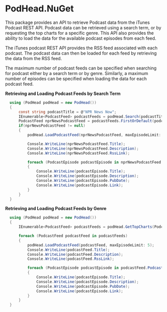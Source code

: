 # PodHead.NuGet

This package provides an API to retrieve Podcast data from the iTunes Podcast REST API. 
Podcast data can be retrieved using a search term, or by requesting the top charts for a specific genre.
This API also provides the ability to load the data for the available podcast episodes from each feed.

The iTunes podcast REST API provides the RSS feed associated with each podcast.
The podcast data can then be loaded for each feed by retrieving the data from the RSS feed.

The maximum number of podcast feeds can be specified when searching for podcast either by a search term or by genre.
Similarly, a maximum number of episodes can be specified when loading the data for each podcast feed.

**Retrieving and Loading Podcast Feeds by Search Term**
```csharp
  using (PodHead podHead = new PodHead())
  {
      const string podcastTitle = @"NPR News Now";
      IEnumerable<PodcastFeed> podcastFeeds = podHead.Search(podcastTitle, maxNumberOfFeeds: 5);
      PodcastFeed nprNewsPodcastFeed = podcastFeeds.FirstOrDefault(podcastFeed => podcastFeed.Title == podcastTitle);
      if(nprNewsPodcastFeed != null)
      {
          podHead.LoadPodcastFeed(nprNewsPodcastFeed, maxEpisodeLimit: 5);

          Console.WriteLine(nprNewsPodcastFeed.Title);
          Console.WriteLine(nprNewsPodcastFeed.Description);
          Console.WriteLine(nprNewsPodcastFeed.RssLink);

          foreach (PodcastEpisode podcastEpisode in nprNewsPodcastFeed.PodcastEpisodes)
          {
              Console.WriteLine(podcastEpisode.Title);
              Console.WriteLine(podcastEpisode.Description);
              Console.WriteLine(podcastEpisode.PubDate);
              Console.WriteLine(podcastEpisode.Link);
          }
      }
  }
  ```


**Retrieving and Loading Podcast Feeds by Genre**
```csharp
  using (PodHead podHead = new PodHead())
  {
      IEnumerable<PodcastFeed> podcastFeeds = podHead.GetTopCharts(PodcastGenre.Comedy, maxPodcastLimit: 5);

      foreach (PodcastFeed podcastFeed in podcastFeeds)
      {
          podHead.LoadPodcastFeed(podcastFeed, maxEpisodeLimit: 5);
          Console.WriteLine(podcastFeed.Title);
          Console.WriteLine(podcastFeed.Description);
          Console.WriteLine(podcastFeed.RssLink);

          foreach (PodcastEpisode podcastEpisode in podcastFeed.PodcastEpisodes)
          {
              Console.WriteLine(podcastEpisode.Title);
              Console.WriteLine(podcastEpisode.Description);
              Console.WriteLine(podcastEpisode.PubDate);
              Console.WriteLine(podcastEpisode.Link);
          }
      }
  }
```

